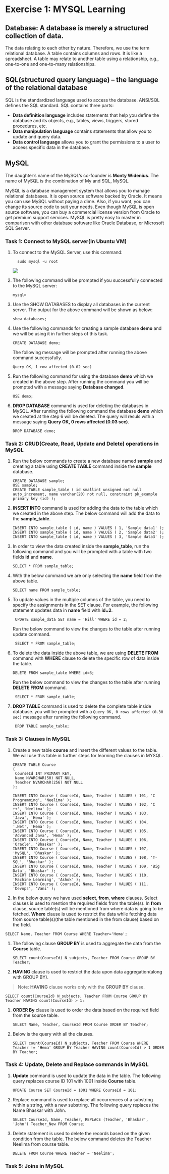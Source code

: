 # Exercise 1: MYSQL Learning


## Database: A database is merely a structured collection of data.
The data relating to each other by nature. Therefore, we use the term relational database.
A table contains columns and rows. It is like a spreadsheet.
A table may relate to another table using a relationship, e.g., one-to-one and one-to-many relationships.

## SQL(structured query language) – the language of the relational database
SQL is the standardized language used to access the database. ANSI/SQL defines the SQL standard.
SQL contains three parts:
   - **Data definition language** includes statements that help you define the database and its objects, e.g., tables, views, triggers, stored procedures, etc.
   - **Data manipulation language** contains statements that allow you to update and query data.
   - **Data control language** allows you to grant the permissions to a user to access specific data in the database.

## MySQL

The daughter’s name of the MySQL’s co-founder is **Monty Widenius**. The name of MySQL is the combination of My and SQL, MySQL.

MySQL is a database management system that allows you to manage relational databases. It is open source software backed by Oracle. It means you can use MySQL without paying a dime. Also, if you want, you can change its source code to suit your needs. Even though MySQL is open source software, you can buy a commercial license version from Oracle to get premium support services. MySQL is pretty easy to master in comparison with other database software like Oracle Database, or Microsoft SQL Server.




### Task 1: Connect to MySQL server(In Ubuntu VM)

1. To connect to the MySQL Server, use this command:

   ```
     sudo mysql -u root
   ```
   ![](media/mysql-root.png)
1. The following command will be prompted if you successfully connected to the MySQL server:

   `mysql>`

1. Use the SHOW DATABASES to display all databases in the current server. The output for the above command will be shown as below:
    
    ```
    show databases;
    ```
1. Use the following commands for creating a sample database **demo** and we will be using it in further steps of this task.
    ```
    CREATE DATABASE demo;
    ```
   The following message will be prompted after running the above command successfully.
   
   `Query OK, 1 row affected (0.02 sec)`
   
1. Run the following command for using the database **demo** which we created in the above step. After running the command you will be prompted with a message saying **Database changed**.
   
   ```
   USE demo;
   ```
1. **DROP DATABASE** command is used for deleting the databases in MySQL. After running the following command the database **demo** which we created at the step 6 will be deleted. The query will resuls with a message saying **Query OK, 0 rows affected (0.03 sec)**.
   
   ```
   DROP DATABASE demo;
   ```

### Task 2: CRUD(Create, Read, Update and Delete) operations in MySQL

1. Run the below commands to create a new database named **sample** and creating a table using **CREATE TABLE** command inside the **sample** database.
   
   ```
   CREATE DATABASE sample;
   USE sample;
   CREATE TABLE sample_table ( id smallint unsigned not null auto_increment, name varchar(20) not null, constraint pk_example primary key (id) );
   ```
1. **INSERT INTO** command is used for adding the data to the table which we created in the above step. The below command will add the data to the **sample_table**.
   
   ```
   INSERT INTO sample_table ( id, name ) VALUES ( 1, 'Sample data1' );
   INSERT INTO sample_table ( id, name ) VALUES ( 2, 'Sample data2' );
   INSERT INTO sample_table ( id, name ) VALUES ( 3, 'Sample data3' );
   ```
1. In order to view the data created inside the **sample_table**, run the following command and you will be prompted with a table with two fields **id** and **name**.
   
   ```
   SELECT * FROM sample_table;
   ```
1. With the below command we are only selecting the **name** field from the above table.
   
   ```
   SELECT name FROM sample_table;
   ```
1. To update values in the multiple columns of the table, you need to specify the assignments in the SET clause. For example, the following statement updates data in **name** field with **id=2**.
   
   ```
    UPDATE sample_data SET name = 'Hill' WHERE id = 2;
   ```
   Run the below command to view the changes to the table after running update command.
    
    ```
     SELECT * FROM sample_table;
    ```
1. To delete the data inside the above table, we are using **DELETE FROM** command with **WHERE** clause to delete the specific row of data inside the table.
   
   ```
   DELETE FROM sample_table WHERE id=3;
   ```
   Run the below command to view the changes to the table after running **DELETE FROM** command.
    ```
     SELECT * FROM sample_table;
    ```
1. **DROP TABLE** command is used to delete the complete table inside database. you will be prompted with a `Query OK, 0 rows affected (0.30 sec)` message after running the following command.
   
   ```
    DROP TABLE sample_table;
    ```
### Task 3: Clauses in MySQL
1. Create a new table **course** and insert the different values to the table. We will use this table in further steps for learning the clauses in MYSQL.
   
   ```
   CREATE TABLE Course
   (
    CourseId INT PRIMARY KEY,
    Name NVARCHAR(50) NOT NULL,
    Teacher NVARCHAR(256) NOT NULL
   );
   ```
   ```
   INSERT INTO Course ( CourseId, Name, Teacher ) VALUES ( 101, 'C Programming', 'Neelima' );
   INSERT INTO Course ( CourseId, Name, Teacher ) VALUES ( 102, 'C ++', 'Neelima' );
   INSERT INTO Course ( CourseId, Name, Teacher ) VALUES ( 103, 'Java', 'Hema' );
   INSERT INTO Course ( CourseId, Name, Teacher ) VALUES ( 104, '.Net', 'Hema' );
   INSERT INTO Course ( CourseId, Name, Teacher ) VALUES ( 105, 'Advanced Java', 'Hema' );
   INSERT INTO Course ( CourseId, Name, Teacher ) VALUES ( 106, 'Oracle', 'Bhaskar' );
   INSERT INTO Course ( CourseId, Name, Teacher ) VALUES ( 107, 'MySQL', 'Bhaskar' );
   INSERT INTO Course ( CourseId, Name, Teacher ) VALUES ( 108, 'T-SQL', 'Bhaskar' );
   INSERT INTO Course ( CourseId, Name, Teacher ) VALUES ( 109, 'Big Data', 'Bhaskar' );
   INSERT INTO Course ( CourseId, Name, Teacher ) VALUES ( 110, 'Machine Learning', 'Ashok' );
   INSERT INTO Course ( CourseId, Name, Teacher ) VALUES ( 111, 'Devops', 'Vani' );
   ```
1. In the below query we have used **select**, **from**, **where** clauses. Select clauses is used to mention the required fields from the table(s). In **from** clause, source table(s) will be mentioned from where data is going to be fetched. **Where** clause is used to restrict the data while fetching data from source table(s)(the table mentioned in the from clause) based on the field.
 
  ```
  SELECT Name, Teacher FROM Course WHERE Teacher='Hema';
  ```
1. The following clause **GROUP BY** is used to aggregate the data from the **Course** table.
   
   ```
   SELECT count(CourseId) N_subjects, Teacher FROM Course GROUP BY Teacher;
   ```
1. **HAVING** clause is used to restrict the data upon data aggregation(along with GROUP BY).
  > Note: **HAVING** clause works only with the **GROUP BY** clause.
  
  ```
  SELECT count(CourseId) N_subjects, Teacher FROM Course GROUP BY Teacher HAVING count(CourseId) > 1;
  ```
1. **ORDER By** clause is used to order the data based on the required field from the source table.

   ```
   SELECT Name, Teacher, CourseId FROM Course ORDER BY Teacher;
   ```
1. Below is the query with all the clauses.
   
   ```
   SELECT count(CourseId) N_subjects, Teacher FROM Course WHERE Teacher != 'Hema' GROUP BY Teacher HAVING count(CourseId) > 1 ORDER BY Teacher;
   ```

### Task 4: Update, Delete and Replace commands in MySQL

1. **Update** command is used to update the data in the table. The following query replaces course ID 101 with 1001 inside **Course** table.
   
   ```
   UPDATE Course SET CourseId = 1001 WHERE CourseId = 101;
   ```
1. Replace command is used to replace all occurrences of a substring within a string, with a new substring. The following query replaces the Name Bhaskar with John.
   
   ```
   SELECT CourseId, Name, Teacher, REPLACE (Teacher, 'Bhaskar', 'John') Teacher_New FROM Course;
   ```
1. Delete statement is used to delete the records based on the given condition from the table. The below command deletes the Teacher Neelima from course table.

   ```
   DELETE FROM Course WHERE Teacher = 'Neelima';
   ```

### Task 5: Joins in MySQL

